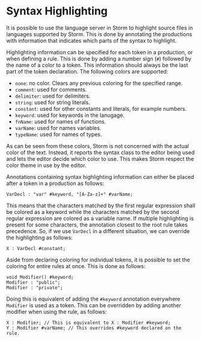 Syntax Highlighting
=====================

It is possible to use the language server in Storm to highlight source files in languages supported
by Storm. This is done by annotating the productions with information that indicates which parts of
the syntax to highlight.

Highlighting information can be specified for each token in a production, or when defining a
rule. This is done by adding a number sign (`#`) followed by the name of a color to a token. This
information should always be the last part of the token declaration. The following colors are
supported:

* `none`: no color. Clears any previous coloring for the specified range.
* `comment`: used for comments.
* `delimiter`: used for delimiters.
* `string`: used for string literals.
* `constant`: used for other constants and literals, for example numbers.
* `keyword`: used for keywords in the lanugage.
* `fnName`: used for names of functions.
* `varName`: used for names variables.
* `typeName`: used for names of types.

As can be seen from these colors, Storm is not concerned with the actual color of the text. Instead,
it reports the syntax class to the editor being used and lets the editor decide which color to
use. This makes Storm respect the color theme in use by the editor.


Annotations containing syntax highlighting information can either be placed after a token in a
production as follows:

```
VarDecl : "var" #keyword, "[A-Za-z]+" #varName;
```

This means that the characters matched by the first regular expression shall be colored as a keyword
while the characters matched by the second regular expression are colored as a variable name. If
multiple highlighting is present for some characters, the annotation closest to the root rule takes
precedence. So, if we use `VarDecl` in a different situation, we can override the highlighting as
follows:

```
X : VarDecl #constant;
```

Aside from declaring coloring for individual tokens, it is possible to set the coloring for entire
rules at once. This is done as follows:

```
void Modifier() #keyword;
Modifier : "public";
Modifier : "private";
```

Doing this is equivalent of adding the `#keyword` annotation everywhere `Modifier` is used as a
token. This can be overridden by adding another modifier when using the rule, as follows:

```
X : Modifier; // This is equivalent to X : Modifier #keyword;
Y : Modifier #varName; // This overrides #keyword declared on the rule.
```
